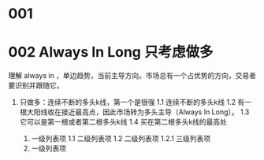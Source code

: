 # 001

# 002 Always In Long  只考虑做多
理解 always in ，单边趋势，当前主导方向。市场总有一个占优势的方向，交易者要识别并跟随它。

1. 只做多：连续不断的多头k线，第一个是很强
    1.1 连续不断的多头k线
    1.2 有一根大阳线收在接近最高点，因此市场转为多头主导（Always In Long）。
    1.3 它可以是第一根或者第二根多头k线
    1.4 买在第二根多头k线的最高处

    1. 一级列表项
        1.1 二级列表项
        1.2 二级列表项
            1.2.1 三级列表项
    2. 一级列表项
